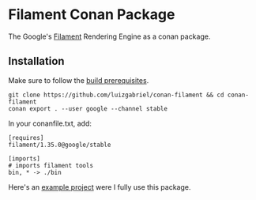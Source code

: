 # Filament Conan Package
The Google's [Filament](https://github.com/google/filament) Rendering Engine as a conan package.

## Installation

Make sure to follow the [build prerequisites](https://github.com/google/filament/blob/main/BUILDING.md#prerequisites).

```shell script
git clone https://github.com/luizgabriel/conan-filament && cd conan-filament
conan export . --user google --channel stable
```

In your conanfile.txt, add:
```
[requires]
filament/1.35.0@google/stable

[imports]
# imports filament tools
bin, * -> ./bin
```

Here's an [example project](https://github.com/luizgabriel/Spatial.Engine) were I fully use this package.
